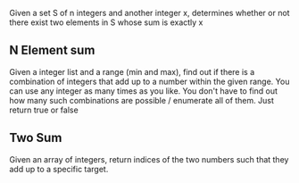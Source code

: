 Given a set S of n integers and another integer x, determines whether or not there exist two elements in S whose sum is
exactly x

## N Element sum
Given a integer list and a range (min and max), find out if  there is a combination of integers that add up to a number within the given range. You can use any integer as many times as you like. You don't have to find out how many such combinations are possible / enumerate all of them. Just return true or false

## Two Sum
Given an array of integers, return indices of the two numbers such that they add up to a specific target.

